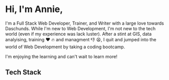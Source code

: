 # Hi, I'm Annie,

I'm a Full Stack Web Developer, Trainer, and Writer with a large love towards Daschunds. While I'm new to Web Development, I'm not new to the tech world (even if my experience was lack luster). After a stint at GIS, data analyising, training :heart: :fire: and managment :-1: :tired_face:, I quit and jumped into the world of Web Development by taking a coding bootcamp.

I'm enjoying the learning and can't wait to learn more!


## Tech Stack
